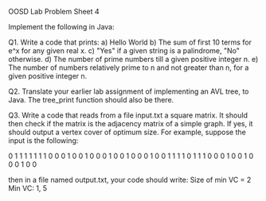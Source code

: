 OOSD Lab Problem Sheet 4

Implement the following in Java:

Q1. Write a code that prints:
a) Hello World
b) The sum of first 10 terms for e^x for any given real x.
c) "Yes" if a given string is a palindrome, "No" otherwise.
d) The number of prime numbers till a given positive integer n.
e) The number of numbers relatively prime to n and not greater than n, for a given positive integer n.


Q2. Translate your earlier lab assignment of implementing an AVL tree, to Java. The tree_print function should also be there.

Q3. Write a code that reads from a file input.txt a square matrix. It should then check if the matrix is the adjacency matrix of a simple graph. If yes, it should output a vertex cover of optimum size. For example, suppose the input is the following:

0 1 1 1 1 1 1
1 0 0 0 1 0 0
1 0 0 0 1 0 0
1 0 0 0 1 0 0
1 1 1 1 0 1 1
1 0 0 0 1 0 0
1 0 0 0 1 0 0

then in a file named output.txt, your code should write:
Size of min VC = 2
Min VC: 1, 5
